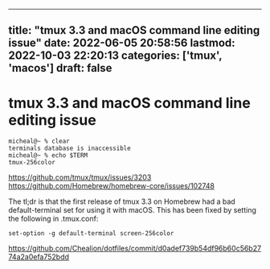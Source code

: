 
---
title: "tmux 3.3 and macOS command line editing issue"
date: 2022-06-05 20:58:56
lastmod: 2022-10-03 22:20:13
categories: ['tmux', 'macos']
draft: false
---


# tmux 3.3 and macOS command line editing issue
```
micheal@~ % clear
terminals database is inaccessible
micheal@~ % echo $TERM
tmux-256color
```

https://github.com/tmux/tmux/issues/3203  
https://github.com/Homebrew/homebrew-core/issues/102748

The tl;dr is that the first release of tmux 3.3 on Homebrew had a bad default-terminal set for using it with macOS. This has been fixed by setting the following in .tmux.conf:

```
set-option -g default-terminal screen-256color
```

https://github.com/Chealion/dotfiles/commit/d0adef739b54df96b60c56b2774a2a0efa752bdd

<!-- #public #tmux #macos -->

<!-- {BearID:BEA39F40-ED41-4AF7-BEE7-2BF16DEF8BEE-49872-0000228C58EE9D3E} -->
